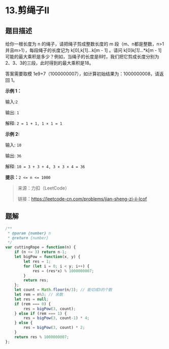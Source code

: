 # 13.剪绳子II

## 题目描述

给你一根长度为 n 的绳子，请把绳子剪成整数长度的 m 段（m、n都是整数，n>1并且m>1），每段绳子的长度记为 k[0],k[1]...k[m - 1] 。请问 k[0]*k[1]*...*k[m - 1] 可能的最大乘积是多少？例如，当绳子的长度是8时，我们把它剪成长度分别为2、3、3的三段，此时得到的最大乘积是18。

答案需要取模 1e9+7（1000000007），如计算初始结果为：1000000008，请返回 1。

**示例 1：**

输入:`2`

输出: `1`

解释: `2 = 1 + 1, 1 × 1 = 1`

**示例 2:**

输入: `10`

输出: `36`

解释: `10 = 3 + 3 + 4, 3 × 3 × 4 = 36`

**提示：**`2 <= n <= 1000`

> 来源：力扣（LeetCode）
>
> 链接：https://leetcode-cn.com/problems/jian-sheng-zi-ii-lcof

## 题解

```js
/**
 * @param {number} n
 * @return {number}
 */
var cuttingRope = function(n) {
    if (n <= 3) return n-1;
    let bigPow = function(x, y) {
        let res = 1;
        for (let i = 0; i < y; i++) {
            res = (res*x) % 1000000007;
        }
        return res;
    };
    let count = Math.floor(n/3); // 能切成3的个数
    let rem = n%3; // 余数
    let res = null;
    if (rem === 0) {
        res = bigPow(3, count);
    } else if (rem === 1) {
        res = bigPow(3, count-1) * 4;
    } else {
        res = bigPow(3, count) * 2;
    }
    return res % 1000000007;
};
```


